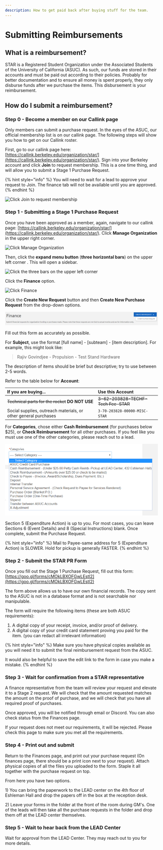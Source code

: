 ```yaml
---
description: How to get paid back after buying stuff for the team.
---
```


# Submitting Reimbursements

## What is a reimbursement?

STAR is a Registered Student Organization under the Associated Students of the University of California \(ASUC\). As such, our funds are stored in their accounts and must be paid out according to their policies. Probably for better documentation and to ensure all money is spent properly, they only disburse funds after we purchase the items. This disbursement is your reimbursement. 

## How do I submit a reimbursement?

### Step 0 - Become a member on our Callink page

Only members can submit a purchase request. In the eyes of the ASUC, our official membership list is on our callink page. The following steps will show you how to get on our Callink roster.

First, go to our callink page here: [https://callink.berkeley.edu/organization/star/](https://callink.berkeley.edu/organization/star/). Sign into your Berkeley account and click **Join** to request membership. This is a one time thing, and will allow you to submit a Stage 1 Purchase Request.

{% hint style="info" %}
You will need to wait for a lead to approve your request to Join. The finance tab will not be available until you are approved. 
{% endhint %}

![Click Join to request membership](https://lh3.googleusercontent.com/qhsd4c6_jbZ_QsvObwtVd4Zt8_wWfk9sOu8Ior8p64C9OESHCaHBPZjgztOoJSsWOcSVo5MAaN96NI79LdrEMtd7kHhGWAac2rAOh6Q_NIZd3fPULPZ7VimCIV2-aUPl5l1SKTQl)

### Step 1 - Submitting a Stage 1 Purchase Request

Once you have been approved as a member, again, navigate to our callink page: [https://callink.berkeley.edu/organization/star/](https://callink.berkeley.edu/organization/star/). Click **Manage Organization** in the upper right corner. 

![Click Manage Organization](https://lh4.googleusercontent.com/5dDY25fqROAaViQyX7G8Kb1IbCrowsYiapIo-KrLIFJwqlxzdUUL4QobK63KcfGCvZ58AhDjTqNUFcmXN1NCZV6YK-igVJM6iI5myo0clEmRQd52IDPHxoxl72lihhkQkg6EREs3)

Then, click the **expand menu button** \(**three horizontal bars**\) on the upper left corner . This will open a sidebar. 

![Click the three bars on the upper left corner](https://lh6.googleusercontent.com/yjbzSe5SZo50jccc2gkWTUbLmUYe2ydKgGklqd2hBabxl9U7xECA9bFe2FBG1UTUt_pfPZuEjJ6_sQUCpQvVsk9aeYakVwRm9r6dk76AZ29NREll0Kxth3yKDgmcV6hVLVAhL6z8)

Click the **Finance** option.

![Click Finance](https://lh3.googleusercontent.com/Pj5P-BFyxQSFRKJaceKWBD4mj0kns7B1GFznopgwdWlvHAnU717kEYVKm_dWoycdpnf7JJS0ibSfi_sQ5dnlLWJE9Dk36L_M-6jEZyZ6QwvjUtfLnvqSiKQ0rF43BknegTg0qB_5)

Click the **Create New Request** button and then **Create New Purchase Request** from the drop-down options.

![Click Create New Request, then Create Purchase Request](../.gitbook/assets/image%20%2885%29.png)

Fill out this form as accurately as possible. 

For **Subject**, use the format \[full name\] - \[subteam\] - \[item description\]. For example, this might look like: 

> Rajiv Govindjee - Propulsion - Test Stand Hardware

The description of items should be brief but descriptive; try to use between 2-5 words.

Refer to the table below for **Account**:

| If you are buying... | Use this Account |
| :--- | :--- |
| ~~Technical parts for the rocket~~ **DO NOT USE** | ~~3-62-203828-TECHF-Tech Fee-STAR~~ |
| Social supplies, outreach materials, or other general purchases | `3-70-203828-00000-MISC-STAR` |

For **Categories**, chose either **Cash Reimbursement** \(for purchases below $25\), or **Check Reimbursement** for all other purchases. If you feel like you must use one of the other categories, please reach out to a lead. 

![Choose either the second or third option](../.gitbook/assets/image%20%2823%29.png)

  
Section 5 \(Expenditure Action\) is up to you. For most cases, you can leave Sections 6 \(Event Details\) and 8 \(Special Instructions\) blank. Once complete, submit the Purchase Request.

{% hint style="info" %}
Mail to Payee-same address for 5 \(Expenditure Action\) is SLOWER. Hold for pickup is generally FASTER.
{% endhint %}

### Step 2 - Submit the STAR PR Form

Once you fill out the Stage 1 Purchase Request, fill out this form: [https://goo.gl/forms/cMOkLBXOFGwLEstl2](https://goo.gl/forms/cMOkLBXOFGwLEstl2)

The form above allows us to have our own financial records. The copy sent to the ASUC is not in a database format and is not searchable nor manipulable. 

The form will require the following items \(these are both ASUC requirements\):

1.  A digital copy of your receipt, invoice, and/or proof of delivery.
2. A digital copy of your credit card statement proving you paid for the item. \(you can redact all irrelevant information\)

{% hint style="info" %}
Make sure you have physical copies available as you will need it to submit the final reimbursement request from the ASUC.

It would also be helpful to save the edit link to the form in case you make a mistake.
{% endhint %}

### Step 3 - Wait for confirmation from a STAR representative

A finance representative from the team will review your request and elevate it to a Stage 2 request. We will check that the amount requested matches the amount on the proof of purchase, and we will check that you have all required proof of purchases. 

Once approved, you will be notified through email or Discord. You can also check status from the Finances page. 

If your request does not meet our requirements, it will be rejected. Please check this page to make sure you met all the requirements.

### Step 4 - Print out and submit

Return to the Finances page, and print out your purchase request \(On finances page, there should be a print icon next to your request\). Attach physical copies of all the files you uploaded to the form. Staple it all together with the purchase request on top. 

From here you have two options. 

1\) You can bring the paperwork to the LEAD center on the 4th floor of Eshleman Hall and drop the papers off in the box at the reception desk.

2\)  Leave your forms in the folder at the front of the room during GM's. One of the leads will then take all the purchase requests in the folder and drop them off at the LEAD center themselves.

### Step 5 - Wait to hear back from the LEAD Center

Wait for approval from the LEAD Center. They may reach out to you for more details.

